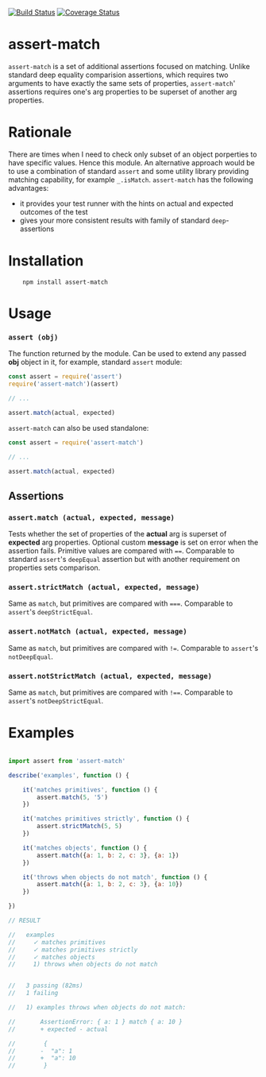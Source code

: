 [![Build Status](https://travis-ci.org/rmdm/assert-match.svg?branch=master)](https://travis-ci.org/rmdm/assert-match)
[![Coverage Status](https://coveralls.io/repos/github/rmdm/assert-match/badge.svg?branch=master)](https://coveralls.io/github/rmdm/assert-match?branch=master)

assert-match
===============

`assert-match` is a set of additional assertions focused on matching. Unlike
standard deep equality comparision assertions, which requires two arguments to
have exactly the same sets of properties, `assert-match`' assertions requires
one's arg properties to be superset of another arg properties.

Rationale
=========

There are times when I need to check only subset of an object porperties to have
specific values. Hence this module. An alternative approach would be to use a
combination of standard `assert` and some utility library providing matching
capability, for example `_.isMatch`. `assert-match` has the following
advantages:

- it provides your test runner with the hints on actual and expected
outcomes of the test
- gives your more consistent results with family of standard `deep`-assertions

Installation
============

```shell
    npm install assert-match
```

Usage
=====

### ```assert (obj)```

The function returned by the module. Can be used to extend any passed **obj**
object in it, for example, standard `assert` module:

```javascript
const assert = require('assert')
require('assert-match')(assert)

// ...

assert.match(actual, expected)
```

`assert-match` can also be used standalone:

```javascript
const assert = require('assert-match')

// ...

assert.match(actual, expected)
```

Assertions
----------

### ```assert.match (actual, expected, message)```

Tests whether the set of properties of the **actual** arg is superset of
**expected** arg properties. Optional custom **message** is set on error when
the assertion fails. Primitive values are compared with `==`. Comparable to
standard `assert`'s `deepEqual` assertion but with another requirement on
properties sets comparison.

### ```assert.strictMatch (actual, expected, message)```

Same as `match`, but primitives are compared with `===`. Comparable to
`assert`'s `deepStrictEqual`.

### ```assert.notMatch (actual, expected, message)```

Same as `match`, but primitives are compared with `!=`. Comparable to `assert`'s
`notDeepEqual`.

### ```assert.notStrictMatch (actual, expected, message)```

Same as `match`, but primitives are compared with `!==`. Comparable to
`assert`'s `notDeepStrictEqual`.

Examples
========

```javascript

import assert from 'assert-match'

describe('examples', function () {

    it('matches primitives', function () {
        assert.match(5, '5')
    })

    it('matches primitives strictly', function () {
        assert.strictMatch(5, 5)
    })

    it('matches objects', function () {
        assert.match({a: 1, b: 2, c: 3}, {a: 1})
    })

    it('throws when objects do not match', function () {
        assert.match({a: 1, b: 2, c: 3}, {a: 10})
    })

})

// RESULT

//   examples
//     ✓ matches primitives
//     ✓ matches primitives strictly
//     ✓ matches objects
//     1) throws when objects do not match


//   3 passing (82ms)
//   1 failing

//   1) examples throws when objects do not match:

//       AssertionError: { a: 1 } match { a: 10 }
//       + expected - actual

//        {
//       -  "a": 1
//       +  "a": 10
//        }

```
